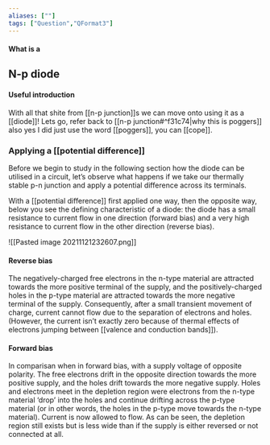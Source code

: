 ```yaml
---
aliases: [""]
tags: ["Question","QFormat3"]
---
```


#### What is a
## N-p diode
#### Useful introduction
With all that shite from [[n-p junction]]s we can move onto using it as a [[diode]]! Lets go, refer back to [[n-p junction#^f31c74|why this is poggers]] also yes I did just use the word [[poggers]], you can [[cope]].

### Applying a [[potential difference]]
Before we begin to study in the following section how the diode can be utilised in a circuit, let’s observe what happens if we take our thermally stable p-n junction and apply a potential difference across its terminals.

With a [[potential difference]] first applied one way, then the opposite way, below you see the defining characteristic of a diode: the diode has a small resistance to current flow in one direction (forward bias) and a very high resistance to current flow in the other direction (reverse bias).

![[Pasted image 20211121232607.png]]

#### Reverse bias
The negatively-charged free electrons in the n-type material are attracted towards the more positive terminal of the supply, and the positively-charged holes in the p-type material are attracted towards the more negative terminal of the supply. Consequently, after a small transient movement of charge, current cannot flow due to the separation of electrons and holes. (However, the current isn’t exactly zero because of thermal effects of electrons jumping between [[valence and conduction bands]]).

#### Forward bias
In comparisan when in forward bias, with a supply voltage of opposite polarity. The free electrons drift in the opposite direction towards the more positive supply, and the holes drift towards the more negative supply. 
Holes and electrons meet in the depletion region were electrons from the n-type material ‘drop’ into the holes and continue drifting across the p-type material (or in other words, the holes in the p-type move towards the n-type material). Current is now allowed to flow. As can be seen, the depletion region still exists but is less wide than if the supply is either reversed or not connected at all.

